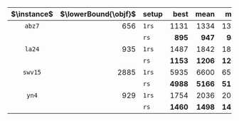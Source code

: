 |$\instance$|$\lowerBound{\objf}$|setup|best|mean|med|sd|med(t)|med(FEs)|
|:-:|--:|:--|--:|--:|--:|--:|--:|--:|
|`abz7`|656|`1rs`|1131|1334|1326|106|**0s**|**1**|
|||`rs`|**895**|**947**|**949**|**12**|85s|6'512'505|
|`la24`|935|`1rs`|1487|1842|1814|165|**0s**|**1**|
|||`rs`|**1153**|**1206**|**1208**|**15**|82s|15'902'911|
|`swv15`|2885|`1rs`|5935|6600|6563|346|**0s**|**1**|
|||`rs`|**4988**|**5166**|**5172**|**50**|87s|5'559'124|
|`yn4`|929|`1rs`|1754|2036|2039|125|**0s**|**1**|
|||`rs`|**1460**|**1498**|**1499**|**15**|76s|4'814'914|
